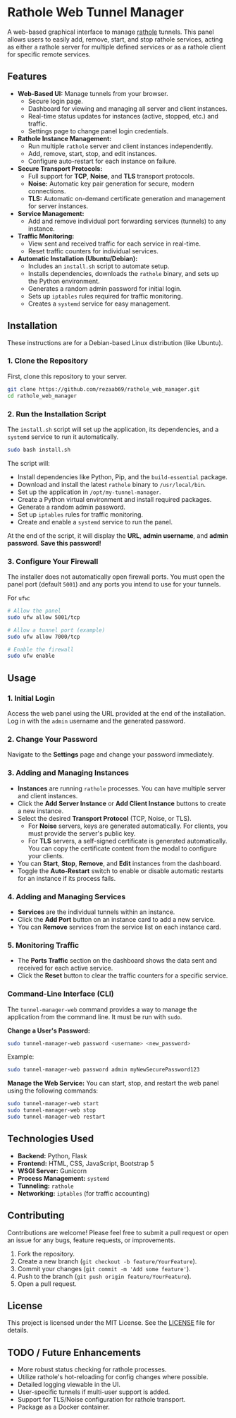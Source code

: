 # Rathole Web Tunnel Manager

A web-based graphical interface to manage [rathole](https://github.com/rathole-org/rathole) tunnels. This panel allows users to easily add, remove, start, and stop rathole services, acting as either a rathole server for multiple defined services or as a rathole client for specific remote services.

## Features

*   **Web-Based UI:** Manage tunnels from your browser.
    *   Secure login page.
    *   Dashboard for viewing and managing all server and client instances.
    *   Real-time status updates for instances (active, stopped, etc.) and traffic.
    *   Settings page to change panel login credentials.
*   **Rathole Instance Management:**
    *   Run multiple `rathole` server and client instances independently.
    *   Add, remove, start, stop, and edit instances.
    *   Configure auto-restart for each instance on failure.
*   **Secure Transport Protocols:**
    *   Full support for **TCP**, **Noise**, and **TLS** transport protocols.
    *   **Noise:** Automatic key pair generation for secure, modern connections.
    *   **TLS:** Automatic on-demand certificate generation and management for server instances.
*   **Service Management:**
    *   Add and remove individual port forwarding services (tunnels) to any instance.
*   **Traffic Monitoring:**
    *   View sent and received traffic for each service in real-time.
    *   Reset traffic counters for individual services.
*   **Automatic Installation (Ubuntu/Debian):**
    *   Includes an `install.sh` script to automate setup.
    *   Installs dependencies, downloads the `rathole` binary, and sets up the Python environment.
    *   Generates a random admin password for initial login.
    *   Sets up `iptables` rules required for traffic monitoring.
    *   Creates a `systemd` service for easy management.

## Installation

These instructions are for a Debian-based Linux distribution (like Ubuntu).

### 1. Clone the Repository

First, clone this repository to your server.

```bash
git clone https://github.com/rezaab69/rathole_web_manager.git
cd rathole_web_manager
```

### 2. Run the Installation Script

The `install.sh` script will set up the application, its dependencies, and a `systemd` service to run it automatically.

```bash
sudo bash install.sh
```

The script will:
- Install dependencies like Python, Pip, and the `build-essential` package.
- Download and install the latest `rathole` binary to `/usr/local/bin`.
- Set up the application in `/opt/my-tunnel-manager`.
- Create a Python virtual environment and install required packages.
- Generate a random admin password.
- Set up `iptables` rules for traffic monitoring.
- Create and enable a `systemd` service to run the panel.

At the end of the script, it will display the **URL**, **admin username**, and **admin password**. **Save this password!**

### 3. Configure Your Firewall

The installer does not automatically open firewall ports. You must open the panel port (default `5001`) and any ports you intend to use for your tunnels.

For `ufw`:
```bash
# Allow the panel
sudo ufw allow 5001/tcp

# Allow a tunnel port (example)
sudo ufw allow 7000/tcp

# Enable the firewall
sudo ufw enable
```

## Usage

### 1. Initial Login

Access the web panel using the URL provided at the end of the installation. Log in with the `admin` username and the generated password.

### 2. Change Your Password

Navigate to the **Settings** page and change your password immediately.

### 3. Adding and Managing Instances

-   **Instances** are running `rathole` processes. You can have multiple server and client instances.
-   Click the **Add Server Instance** or **Add Client Instance** buttons to create a new instance.
-   Select the desired **Transport Protocol** (TCP, Noise, or TLS).
    -   For **Noise** servers, keys are generated automatically. For clients, you must provide the server's public key.
    -   For **TLS** servers, a self-signed certificate is generated automatically. You can copy the certificate content from the modal to configure your clients.
-   You can **Start**, **Stop**, **Remove**, and **Edit** instances from the dashboard.
-   Toggle the **Auto-Restart** switch to enable or disable automatic restarts for an instance if its process fails.

### 4. Adding and Managing Services

-   **Services** are the individual tunnels within an instance.
-   Click the **Add Port** button on an instance card to add a new service.
-   You can **Remove** services from the service list on each instance card.

### 5. Monitoring Traffic

-   The **Ports Traffic** section on the dashboard shows the data sent and received for each active service.
-   Click the **Reset** button to clear the traffic counters for a specific service.

### Command-Line Interface (CLI)

The `tunnel-manager-web` command provides a way to manage the application from the command line. It must be run with `sudo`.

**Change a User's Password:**
```bash
sudo tunnel-manager-web password <username> <new_password>
```
Example:
```bash
sudo tunnel-manager-web password admin myNewSecurePassword123
```

**Manage the Web Service:**
You can start, stop, and restart the web panel using the following commands:
```bash
sudo tunnel-manager-web start
sudo tunnel-manager-web stop
sudo tunnel-manager-web restart
```

## Technologies Used

*   **Backend:** Python, Flask
*   **Frontend:** HTML, CSS, JavaScript, Bootstrap 5
*   **WSGI Server:** Gunicorn
*   **Process Management:** `systemd`
*   **Tunneling:** `rathole`
*   **Networking:** `iptables` (for traffic accounting)

## Contributing

Contributions are welcome! Please feel free to submit a pull request or open an issue for any bugs, feature requests, or improvements.

1.  Fork the repository.
2.  Create a new branch (`git checkout -b feature/YourFeature`).
3.  Commit your changes (`git commit -m 'Add some feature'`).
4.  Push to the branch (`git push origin feature/YourFeature`).
5.  Open a pull request.

## License

This project is licensed under the MIT License. See the [LICENSE](LICENSE) file for details.

## TODO / Future Enhancements

*   More robust status checking for rathole processes.
*   Utilize rathole's hot-reloading for config changes where possible.
*   Detailed logging viewable in the UI.
*   User-specific tunnels if multi-user support is added.
*   Support for TLS/Noise configuration for rathole transport.
*   Package as a Docker container.
